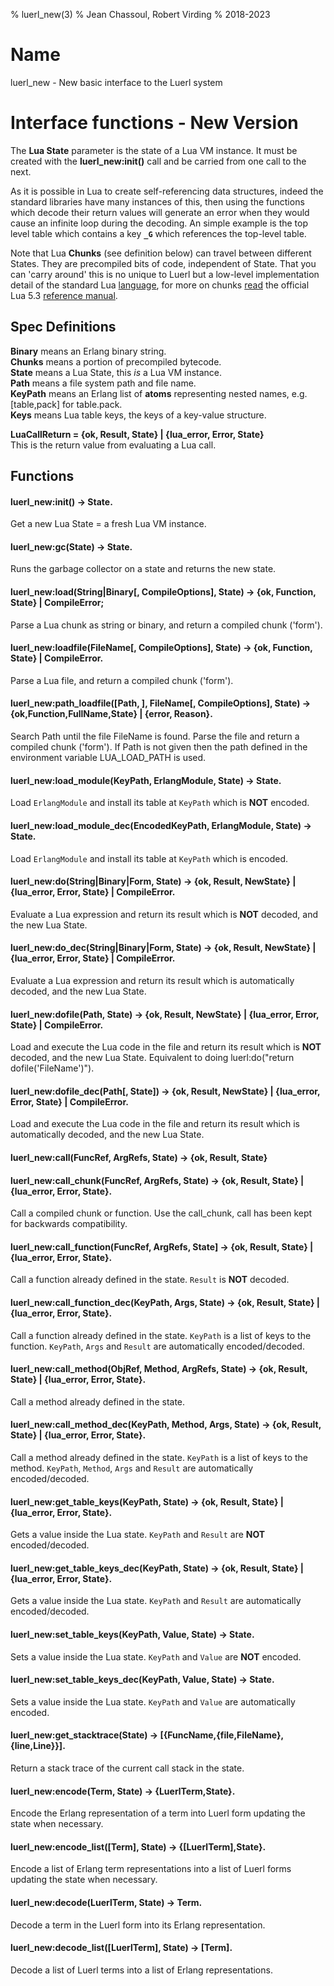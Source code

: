 % luerl_new(3)
% Jean Chassoul, Robert Virding
% 2018-2023

# Name
luerl_new - New basic interface to the Luerl system

# Interface functions - New Version
The **Lua State** parameter is the state of a Lua VM instance. It must be created with the **luerl_new:init()** call and be carried from one call to the next.

As it is possible in Lua to create self-referencing data structures, indeed the standard libraries have many instances of this, then using the functions which decode their return values will generate an error when they would cause an infinite loop during the decoding. An simple example is the top level table which contains a key **`_G`** which references the top-level table.

Note that Lua **Chunks** (see definition below) can travel between different States. They are precompiled bits of code, independent of State. That you can 'carry around' this is no unique to Luerl but a low-level implementation detail of the standard Lua [language](https://lua.org), for more on chunks [read](https://www.lua.org/manual/5.3/manual.html#3.3.2) the official Lua 5.3 [reference manual](https://www.lua.org/manual/5.3/manual.html).

## Spec Definitions

**Binary** means an Erlang binary string.    
**Chunks** means a portion of precompiled bytecode.    
**State** means a Lua State, this *is* a Lua VM instance.    
**Path** means a file system path and file name.    
**KeyPath** means an Erlang list of **atoms** representing nested names, e.g. [table,pack] for table.pack.   
**Keys** means Lua table keys, the keys of a key-value structure.


**LuaCallReturn = {ok, Result, State} | {lua_error, Error, State}**  
This is the return value from evaluating a Lua call.

## Functions

#### luerl_new:init() -> State.
 Get a new Lua State = a fresh Lua VM instance.

#### luerl_new:gc(State) -> State.
 Runs the garbage collector on a state and returns the new state.

#### luerl_new:load(String|Binary[, CompileOptions], State) -> {ok, Function, State} | CompileError;
 Parse a Lua chunk as string or binary, and return a compiled chunk ('form').

#### luerl_new:loadfile(FileName[, CompileOptions], State) -> {ok, Function, State} | CompileError.
 Parse a Lua file, and return a compiled chunk ('form').

#### luerl_new:path_loadfile([Path, ], FileName[, CompileOptions], State) -> {ok,Function,FullName,State} | {error, Reason}.
 Search Path until the file FileName is found. Parse the file and return a compiled chunk ('form'). If Path is not given then the path defined in the environment variable LUA_LOAD_PATH is used.

#### luerl_new:load_module(KeyPath, ErlangModule, State) -> State.
 Load `ErlangModule` and install its table at `KeyPath` which is **NOT** encoded.

#### luerl_new:load_module_dec(EncodedKeyPath, ErlangModule, State) -> State.
 Load `ErlangModule` and install its table at `KeyPath` which is encoded.

#### luerl_new:do(String|Binary|Form, State) -> {ok, Result, NewState} | {lua_error, Error, State} | CompileError.
 Evaluate a Lua expression and return its result which is **NOT** decoded, and the new Lua State.

#### luerl_new:do_dec(String|Binary|Form, State) -> {ok, Result, NewState} | {lua_error, Error, State} | CompileError.
 Evaluate a Lua expression and return its result which is automatically decoded, and the new Lua State.

#### luerl_new:dofile(Path, State) -> {ok, Result, NewState} | {lua_error, Error, State} | CompileError.
 Load and execute the Lua code in the file and return its result which is **NOT** decoded, and the new Lua State. Equivalent to doing luerl:do("return dofile('FileName')").

#### luerl_new:dofile_dec(Path[, State]) -> {ok, Result, NewState} | {lua_error, Error, State} | CompileError.
 Load and execute the Lua code in the file and return its result which is automatically decoded, and the new Lua State.

#### luerl_new:call(FuncRef, ArgRefs, State) -> {ok, Result, State}

#### luerl_new:call_chunk(FuncRef, ArgRefs, State) -> {ok, Result, State} | {lua_error, Error, State}.
Call a compiled chunk or function. Use the call_chunk, call has been kept for backwards compatibility.

#### luerl_new:call_function(FuncRef, ArgRefs, State] -> {ok, Result, State} | {lua_error, Error, State}.
Call a function already defined in the state. `Result` is **NOT** decoded.

#### luerl_new:call_function_dec(KeyPath, Args, State) -> {ok, Result, State} | {lua_error, Error, State}.
Call a function already defined in the state. `KeyPath` is a list of keys to the function. `KeyPath`, `Args` and `Result` are automatically encoded/decoded.

#### luerl_new:call_method(ObjRef, Method, ArgRefs, State) -> {ok, Result, State} | {lua_error, Error, State}.
Call a method already defined in the state.

#### luerl_new:call_method_dec(KeyPath, Method, Args, State) -> {ok, Result, State} | {lua_error, Error, State}.
Call a method already defined in the state. `KeyPath` is a list of keys to the method. `KeyPath`, `Method`, `Args` and `Result` are automatically encoded/decoded.

#### luerl_new:get_table_keys(KeyPath, State) -> {ok, Result, State} | {lua_error, Error, State}.
 Gets a value inside the Lua state. `KeyPath` and `Result` are **NOT** encoded/decoded.

#### luerl_new:get_table_keys_dec(KeyPath, State) -> {ok, Result, State} | {lua_error, Error, State}.
 Gets a value inside the Lua state. `KeyPath` and `Result` are automatically encoded/decoded.

#### luerl_new:set_table_keys(KeyPath, Value, State) -> State.
 Sets a value inside the Lua state. `KeyPath` and `Value` are **NOT** encoded.

#### luerl_new:set_table_keys_dec(KeyPath, Value, State) -> State.
 Sets a value inside the Lua state. `KeyPath` and `Value` are automatically encoded.

#### luerl_new:get_stacktrace(State) -> [{FuncName,{file,FileName},{line,Line}}].
Return a stack trace of the current call stack in the state.

#### luerl_new:encode(Term, State) -> {LuerlTerm,State}.
Encode the Erlang representation of a term into Luerl form updating
the state when necessary.

#### luerl_new:encode_list([Term], State) -> {[LuerlTerm],State}.
Encode a list of Erlang term representations into a list of Luerl
forms updating the state when necessary.

#### luerl_new:decode(LuerlTerm, State) -> Term.
Decode a term in the Luerl form into its Erlang representation.

#### luerl_new:decode_list([LuerlTerm], State) -> [Term].
Decode a list of Luerl terms into a list of Erlang representations.
